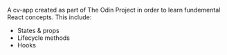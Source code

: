 A cv-app created as part of The Odin Project in order to learn fundemental React concepts. This include:
- States & props
- Lifecycle methods
- Hooks
